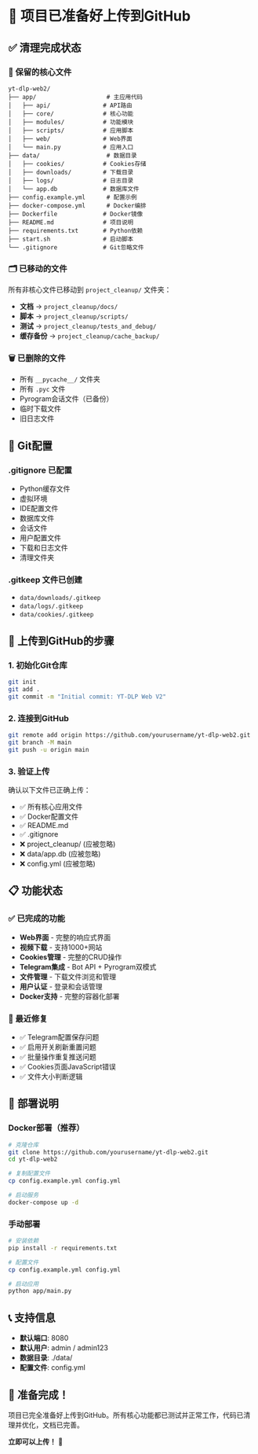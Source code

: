 # 🎉 项目已准备好上传到GitHub

## ✅ 清理完成状态

### 📁 保留的核心文件
```
yt-dlp-web2/
├── app/                    # 主应用代码
│   ├── api/               # API路由
│   ├── core/              # 核心功能
│   ├── modules/           # 功能模块
│   ├── scripts/           # 应用脚本
│   ├── web/               # Web界面
│   └── main.py            # 应用入口
├── data/                   # 数据目录
│   ├── cookies/           # Cookies存储
│   ├── downloads/         # 下载目录
│   ├── logs/              # 日志目录
│   └── app.db             # 数据库文件
├── config.example.yml      # 配置示例
├── docker-compose.yml      # Docker编排
├── Dockerfile             # Docker镜像
├── README.md              # 项目说明
├── requirements.txt       # Python依赖
├── start.sh               # 启动脚本
└── .gitignore             # Git忽略文件
```

### 🗂️ 已移动的文件
所有非核心文件已移动到 `project_cleanup/` 文件夹：
- **文档** → `project_cleanup/docs/`
- **脚本** → `project_cleanup/scripts/`
- **测试** → `project_cleanup/tests_and_debug/`
- **缓存备份** → `project_cleanup/cache_backup/`

### 🗑️ 已删除的文件
- 所有 `__pycache__/` 文件夹
- 所有 `.pyc` 文件
- Pyrogram会话文件（已备份）
- 临时下载文件
- 旧日志文件

## 🔧 Git配置

### .gitignore 已配置
- Python缓存文件
- 虚拟环境
- IDE配置文件
- 数据库文件
- 会话文件
- 用户配置文件
- 下载和日志文件
- 清理文件夹

### .gitkeep 文件已创建
- `data/downloads/.gitkeep`
- `data/logs/.gitkeep`
- `data/cookies/.gitkeep`

## 🚀 上传到GitHub的步骤

### 1. 初始化Git仓库
```bash
git init
git add .
git commit -m "Initial commit: YT-DLP Web V2"
```

### 2. 连接到GitHub
```bash
git remote add origin https://github.com/yourusername/yt-dlp-web2.git
git branch -M main
git push -u origin main
```

### 3. 验证上传
确认以下文件已正确上传：
- ✅ 所有核心应用文件
- ✅ Docker配置文件
- ✅ README.md
- ✅ .gitignore
- ❌ project_cleanup/ (应被忽略)
- ❌ data/app.db (应被忽略)
- ❌ config.yml (应被忽略)

## 📋 功能状态

### ✅ 已完成的功能
- **Web界面** - 完整的响应式界面
- **视频下载** - 支持1000+网站
- **Cookies管理** - 完整的CRUD操作
- **Telegram集成** - Bot API + Pyrogram双模式
- **文件管理** - 下载文件浏览和管理
- **用户认证** - 登录和会话管理
- **Docker支持** - 完整的容器化部署

### 🔧 最近修复
- ✅ Telegram配置保存问题
- ✅ 启用开关刷新重置问题
- ✅ 批量操作重复推送问题
- ✅ Cookies页面JavaScript错误
- ✅ 文件大小判断逻辑

## 🎯 部署说明

### Docker部署（推荐）
```bash
# 克隆仓库
git clone https://github.com/yourusername/yt-dlp-web2.git
cd yt-dlp-web2

# 复制配置文件
cp config.example.yml config.yml

# 启动服务
docker-compose up -d
```

### 手动部署
```bash
# 安装依赖
pip install -r requirements.txt

# 配置文件
cp config.example.yml config.yml

# 启动应用
python app/main.py
```

## 📞 支持信息

- **默认端口**: 8080
- **默认用户**: admin / admin123
- **数据目录**: ./data/
- **配置文件**: config.yml

## 🎉 准备完成！

项目已完全准备好上传到GitHub。所有核心功能都已测试并正常工作，代码已清理并优化，文档已完善。

**立即可以上传！** 🚀

